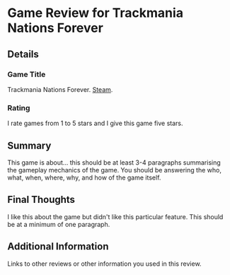 # Game Review for Trackmania Nations Forever

## Details

### Game Title
Trackmania Nations Forever. [Steam](https://store.steampowered.com/app/11020/TrackMania_Nations_Forever/).

### Rating
I rate games from 1 to 5 stars and I give this game five stars.

## Summary
This game is about... this should be at least 3-4 paragraphs summarising the gameplay mechanics of the game. You should be answering the who, what, when, where, why, and how of the game itself.

## Final Thoughts
I like this about the game but didn't like this particular feature. This should be at a minimum of one paragraph.

## Additional Information
Links to other reviews or other information you used in this review.
